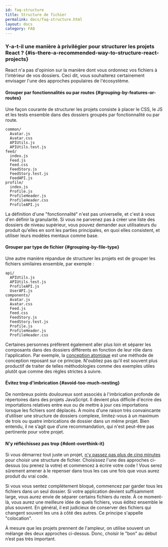 ```yaml
---
id: faq-structure
title: Structure de fichier
permalink: docs/faq-structure.html
layout: docs
category: FAQ
---
```


### Y-a-t-il une manière à privilégier pour structurer les projets React ? {#is-there-a-recommended-way-to-structure-react-projects}

React n'a pas d'opinion sur la manière dont vous ordonnez vos fichiers à l'intérieur de vos dossiers. Ceci dit, vous souhaiterez certainement envisager l'une des approches populaires de l'écosystème.

#### Grouper par fonctionnalités ou par routes {#grouping-by-features-or-routes}

Une façon courante de structurer les projets consiste à placer le CSS, le JS et les tests ensemble dans des dossiers groupés par fonctionnalité ou par route.

```
common/
  Avatar.js
  Avatar.css
  APIUtils.js
  APIUtils.test.js
feed/
  index.js
  Feed.js
  Feed.css
  FeedStory.js
  FeedStory.test.js
  FeedAPI.js
profile/
  index.js
  Profile.js
  ProfileHeader.js
  ProfileHeader.css
  ProfileAPI.js
```

La définition d'une "fonctionnalité" n'est pas universelle, et c'est à vous d'en définir la granularité. Si vous ne parvenez pas à créer une liste des dossiers de niveau supérieur, vous pouvez demander aux utilisateurs du produit qu'elles en sont les parties principales, en quoi elles consistent, et utiliser leurs modèles mentaux comme base.

#### Grouper par type de fichier {#grouping-by-file-type}

Une autre manière répandue de structurer les projets est de grouper les fichiers similaires ensemble, par exemple :

```
api/
  APIUtils.js
  APIUtils.test.js
  ProfileAPI.js
  UserAPI.js
components/
  Avatar.js
  Avatar.css
  Feed.js
  Feed.css
  FeedStory.js
  FeedStory.test.js
  Profile.js
  ProfileHeader.js
  ProfileHeader.css
```

Certaines personnes préfèrent également aller plus loin et séparer les composants dans des dossiers différents en fonction de leur rôle dans l'application. Par exemple, la [conception atomique](http://bradfrost.com/blog/post/atomic-web-design/) est une méthode de conception reposant sur ce principe. N'oubliez pas qu'il est souvent plus productif de traiter de telles méthodologies comme des exemples utiles plutôt que comme des règles strictes à suivre.

#### Évitez trop d'imbrication {#avoid-too-much-nesting}

De nombreux points douloureux sont associés à l'imbrication profonde de répertoires dans des projets JavaScript. Il devient plus difficile d'écrire des importations relatives entre eux ou de mettre à jour ces importations lorsque les fichiers sont déplacés. À moins d'une raison très convaincante d’utiliser une structure de dossiers complexe, limitez-vous à un maximum de trois ou quatre imbrications de dossier dans un même projet. Bien entendu, il ne s’agit que d’une recommandation, qui n'est peut-être pas pertinente pour votre projet.

#### N'y réfléchissez pas trop {#dont-overthink-it}

Si vous démarrez tout juste un projet, [n'y passez pas plus de cinq minutes](https://en.wikipedia.org/wiki/Analysis_paralysis) pour choisir une structure de fichier. Choisissez l'une des approches ci-dessus (ou prenez la votre) et commencez à écrire votre code ! Vous serez sûrement amener à le repenser dans tous les cas une fois que vous aurez produit du vrai code.

Si vous vous sentez complètement bloqué, commencez par garder tous les fichiers dans un seul dossier. Si votre application devient suffisamment large, vous aurez envie de séparer certains fichiers du reste. À ce moment-là, vous aurez une meilleure idée de quels fichiers, vous éditez ensemble le plus souvent. En général, il est judicieux de conserver des fichiers qui changent souvent les uns à côté des autres. Ce principe s'appelle "colocation".

À mesure que les projets prennent de l'ampleur, on utilise souvent un mélange des deux approches ci-dessus. Donc, choisir le "bon" au début n’est pas très important.
